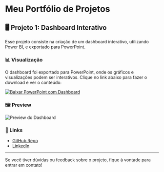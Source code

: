 # Meu Portfólio de Projetos

## 🖥️ Projeto 1: Dashboard Interativo

Esse projeto consiste na criação de um dashboard interativo, utilizando Power BI, e exportado para PowerPoint.

### 📊 Visualização

O dashboard foi exportado para PowerPoint, onde os gráficos e visualizações podem ser interativos. Clique no link abaixo para fazer o download e ver o conteúdo:


[![Baixar PowerPoint com Dashboard](https://img.shields.io/badge/Download-PowerPoint-blue?style=for-the-badge)](https://raw.githubusercontent.com/rfaelvitor/portfolio/69b19397cc7420369c50e801adbc4f56c8af393c/Dashboard%20Financeiro%20Pessoal%20-%20C%C3%B3pia%20compartilh%C3%A1vel.pptx)

### 🖼️ Preview
![Preview do Dashboard](<img src="https://raw.githubusercontent.com/rfaelvitor/portfolio/ae7f29ee3fa8940b5b786720275ba7568385543a/Foto_dashboard.jpg" width="500" height="auto" />)

### 🔗 Links

- [GitHub Repo](URL_DO_REPOSITORIO)
- [LinkedIn](URL_LINKEDIN)

---

Se você tiver dúvidas ou feedback sobre o projeto, fique à vontade para entrar em contato!

